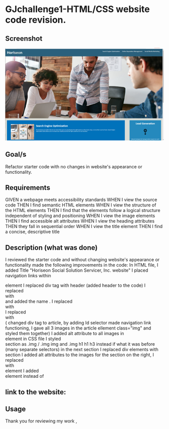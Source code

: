 # GJchallenge1-HTML/CSS website code revision.

## Screenshot
![!\[Alt text\](<Screenshot (5)-2.png>)](<assets/images/Screenshot (5).png>)
## Goal/s
Refactor starter code with no changes in website's appearance or functionality.

## Requirements
GIVEN a webpage meets accessibility standards
WHEN I view the source code
THEN I find semantic HTML elements
WHEN I view the structure of the HTML elements
THEN I find that the elements follow a logical structure independent of styling and positioning
WHEN I view the image elements
THEN I find accessible alt attributes
WHEN I view the heading attributes
THEN they fall in sequential order
WHEN I view the title element
THEN I find a concise, descriptive title


## Description (what was done)
I reviewed the starter code and without changing website's appearance or functionality made the following improvements in the code:
In HTML file,
I added Title "Horiseon Social Solution Servicer, Inc. website"
I placed navigation links within <nav>element
I replaced div tag with header (added header to the code)
I replaced <div class="hero"></div>  with  <section class="hero" name="background image"></section> and added the name .
I replaced <div class="content"> with <main class="content">
I replaced <div class="search-engine-optimization"> with  <article id="search-engine-optimization" class="img"> ( changed div tag to article, by adding Id selector made navigation link functioning, I gave all 3 images in the article ellement class="img" and styled them together)
I added alt attribute to all images in <article> element
in CSS file I styled <article> section as .img / .img img and .img h1 h1 h3 instead if what it was before (many separate selectors)
in the next section I replaced div elements with section
I added alt attributes to the images
for the section on the right, I replaced <div> with <aside> element
I added <footer> element instead of <div>
 
## link to the website: 

## Usage
Thank you for reviewing my work , 


